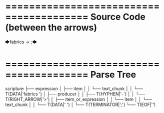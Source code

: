 ========================================
Source Code (between the arrows)
========================================

🡆fabrics -> ;🡄

========================================
Parse Tree
========================================

scripture
├── expression
│   ├── item
│   │   └── text_chunk
│   │       └── T(DATA|'fabrics ')
│   ├── producer
│   │   ├── T(HYPHEN|'-')
│   │   └── T(RIGHT_ARROW|'>')
│   ├── item_or_expression
│   │   └── item
│   │       └── text_chunk
│   │           └── T(DATA|' ')
│   └── T(TERMINATOR|';')
└── T(EOF|'<EOF>')